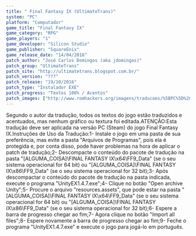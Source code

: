 ```yaml
---
title: " Final Fantasy IX (UltimateTrans)"
system: "PC"
platform: "Computador"
game_title: "Final Fantasy IX"
game_category: "RPG"
game_players: "1"
game_developer: "Silicon Studio"
game_publisher: "SquareEnix"
game_release_date: "14/04/2016"
patch_author: "José Carlos Domingos (aka jdomingos)"
patch_group: "UltimateTrans"
patch_site: "http://ultimatetrans.blogspot.com.br/"
patch_version: "???"
patch_release: "19/10/2016"
patch_type: "Instalador EXE"
patch_progress: "Textos 100% / Acentos"
patch_images: ["http://www.romhackers.org/imagens/traducoes/%5BPC%5D%20Final%20Fantasy%20IX%20-%20UltimateTrans%20-%201.jpg","http://www.romhackers.org/imagens/traducoes/%5BPC%5D%20Final%20Fantasy%20IX%20-%20UltimateTrans%20-%202.jpg","http://www.romhackers.org/imagens/traducoes/%5BPC%5D%20Final%20Fantasy%20IX%20-%20UltimateTrans%20-%203.jpg"]
---
```

Segundo o autor da tradução, todos os textos do jogo estão traduzidos e acentuados, mas nenhum gráfico ou textura foi editada.ATENÇÃO:Esta tradução deve ser aplicada na versão PC (Steam) do jogo Final Fantasy IX.Instruções de Uso da Tradução:1- Instale o jogo em uma pasta de sua preferência, mas evite a pasta "Arquivos de Programas", pois ela é protegida e, por conta disso, pode haver problemas na hora de aplicar o patch de tradução;2- Descompacte o conteúdo do pacote de tradução na pasta "[ALGUMA_COISA]\FINAL FANTASY IX\x64\FF9_Data" (se o seu sistema operacional for 64 bit) ou "[ALGUMA_COISA]\FINAL FANTASY IX\x86\FF9_Data" (se o seu sistema operacional for 32 bit);3- Após descompactar o conteúdo do pacote de tradução na pasta indicada, execute o programa "UnityEX1.4.7.exe";4- Clique no botão "Open archive Unity";5- Procure o arquivo "resources.assets", que pode estar na pasta "[ALGUMA_COISA]\FINAL FANTASY IX\x64\FF9_Data" (se o seu sistema operacional for 64 bit) ou "[ALGUMA_COISA]\FINAL FANTASY IX\x86\FF9_Data" (se o seu sistema operacional for 32 bit);6- Espere a barra de progresso chegar ao fim;7- Agora clique no botão "Import all files";8- Espere novamente a barra de progresso chegar ao fim;9- Feche o programa "UnityEX1.4.7.exe" e execute o jogo para jogá-lo em português.